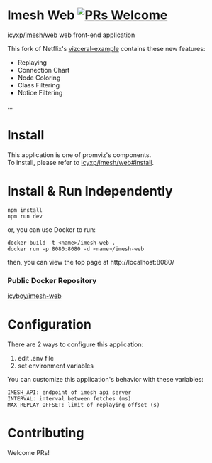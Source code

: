 # Imesh Web [![PRs Welcome](https://img.shields.io/badge/PRs-welcome-brightgreen.svg?style=flat-square)](http://makeapullrequest.com)
[icyxp/imesh/web](https://github.com/icyxp/imesh/web) web front-end application  

This fork of Netflix's [vizceral-example](https://github.com/Netflix/vizceral-example) contains these new features:
* Replaying
* Connection Chart
* Node Coloring
* Class Filtering
* Notice Filtering

...

# Install
This application is one of promviz's components.  
To install, please refer to [icyxp/imesh/web#install](https://github.com/icyxp/imesh/web#install).  

# Install & Run Independently
```
npm install
npm run dev
```
or, you can use Docker to run:
```
docker build -t <name>/imesh-web .
docker run -p 8080:8080 -d <name>/imesh-web
```
then, you can view the top page at http://localhost:8080/

### Public Docker Repository
[icyboy/imesh-web](https://quay.io/icyboy/imesh-web/)

# Configuration
There are 2 ways to configure this application:  
1. edit .env file
1. set environment variables

You can customize this application's behavior with these variables:  
```
IMESH_API: endpoint of imesh api server  
INTERVAL: interval between fetches (ms)  
MAX_REPLAY_OFFSET: limit of replaying offset (s)  
```

# Contributing
Welcome PRs!
